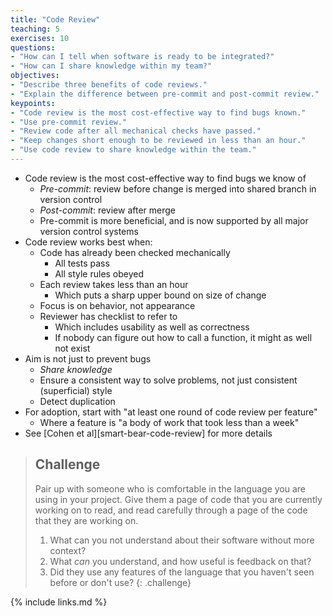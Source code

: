 ```yaml
---
title: "Code Review"
teaching: 5
exercises: 10
questions:
- "How can I tell when software is ready to be integrated?"
- "How can I share knowledge within my team?"
objectives:
- "Describe three benefits of code reviews."
- "Explain the difference between pre-commit and post-commit review."
keypoints:
- "Code review is the most cost-effective way to find bugs known."
- "Use pre-commit review."
- "Review code after all mechanical checks have passed."
- "Keep changes short enough to be reviewed in less than an hour."
- "Use code review to share knowledge within the team."
---
```


*   Code review is the most cost-effective way to find bugs we know of
    *   *Pre-commit*: review before change is merged into shared branch in version control
    *   *Post-commit*: review after merge
    *   Pre-commit is more beneficial, and is now supported by all major version control systems
*   Code review works best when:
    *   Code has already been checked mechanically
        *   All tests pass
        *   All style rules obeyed
    *   Each review takes less than an hour
        *   Which puts a sharp upper bound on size of change
    *   Focus is on behavior, not appearance
    *   Reviewer has checklist to refer to
        *   Which includes usability as well as correctness
        *   If nobody can figure out how to call a function, it might as well not exist
*   Aim is not just to prevent bugs
    *   *Share knowledge*
    *   Ensure a consistent way to solve problems, not just consistent (superficial) style
    *   Detect duplication
*   For adoption, start with "at least one round of code review per feature"
    *   Where a feature is "a body of work that took less than a week"
*   See [Cohen et al][smart-bear-code-review] for more details

> ## Challenge
>
> Pair up with someone who is comfortable in the language you are using in your project.
> Give them a page of code that you are currently working on to read,
> and read carefully through a page of the code that they are working on.
>
> 1.  What can you not understand about their software without more context?
> 2.  What *can* you understand, and how useful is feedback on that?
> 3.  Did they use any features of the language that you haven't seen before or don't use?
{: .challenge}

{% include links.md %}
